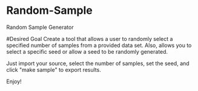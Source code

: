 # Random-Sample
Random Sample Generator

#Desired Goal
Create a tool that allows a user to randomly select a specified number of samples from a provided data set.
Also, allows you to select a specific seed or allow a seed to be randomly generated. 

Just import your source, select the number of samples, set the seed, and click "make sample" to export results.

Enjoy!
